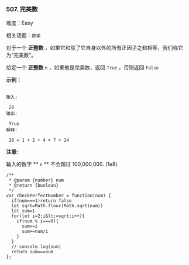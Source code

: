 ### 507. 完美数

难度：Easy

相关话题：`数学`

对于一个 **正整数** ，如果它和除了它自身以外的所有正因子之和相等，我们称它为&ldquo;完美数&rdquo;。



给定一个 **正整数**  `n` ，如果他是完美数，返回 `True` ，否则返回 `False` 







 **示例：** 





```

输入:

 28
输出:

 True
解释:

 28 = 1 + 2 + 4 + 7 + 14

```





 **注意:** 



输入的数字 ** `n` **  不会超过 100,000,000. (1e8)




```
/**
 * @param {number} num
 * @return {boolean}
 */
var checkPerfectNumber = function(num) {
  if(num===1)return false
  let sqrt=Math.floor(Math.sqrt(num))
  let sum=1
  for(let i=2;i&lt;=sqrt;i++){
    if(num % i===0){
      sum+=i
      sum+=num/i
    }
  }
  // console.log(sum)
  return sum===num
};



```
